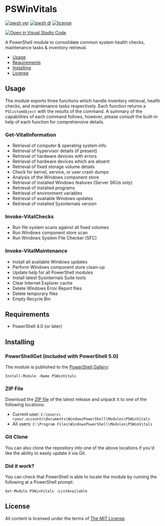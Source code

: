 PSWinVitals
===========

[![pwsh ver](https://img.shields.io/powershellgallery/v/PSWinVitals)](https://www.powershellgallery.com/packages/PSWinVitals)
[![pwsh dl](https://img.shields.io/powershellgallery/dt/PSWinVitals)](https://www.powershellgallery.com/packages/PSWinVitals)
[![license](https://img.shields.io/github/license/ralish/PSWinVitals)](https://choosealicense.com/licenses/mit/)

[![Open in Visual Studio Code](https://open.vscode.dev/badges/open-in-vscode.svg)](https://open.vscode.dev/ralish/PSWinVitals)

A PowerShell module to consolidate common system health checks, maintenance tasks & inventory retrieval.

- [Usage](#usage)
- [Requirements](#requirements)
- [Installing](#installing)
- [License](#license)

Usage
-----

The module exports three functions which handle inventory retrieval, health checks, and maintenance tasks respectively. Each function returns a `PSCustomObject` with the results of the command. A summary of the capabilities of each command follows, however, please consult the built-in help of each function for comprehensive details.

### Get-VitalInformation

- Retrieval of computer & operating system info
- Retrieval of hypervisor details (if present)
- Retrieval of hardware devices with errors
- Retrieval of hardware devices which are absent
- Retrieval of fixed storage volume details
- Check for kernel, service, or user crash dumps
- Analysis of the Windows component store
- Retrieval of installed Windows features (Server SKUs only)
- Retrieval of installed programs
- Retrieval of environment variables
- Retrieval of available Windows updates
- Retrieval of installed Sysinternals version

### Invoke-VitalChecks

- Run file system scans against all fixed volumes
- Run Windows component store scan
- Run Windows System File Checker (SFC)

### Invoke-VitalMaintenance

- Install all available Windows updates
- Perform Windows component store clean-up
- Update help for all PowerShell modules
- Install latest Sysinternals Suite tools
- Clear Internet Explorer cache
- Delete Windows Error Report files
- Delete temporary files
- Empty Recycle Bin

Requirements
------------

- PowerShell 4.0 (or later)

Installing
----------

### PowerShellGet (included with PowerShell 5.0)

The module is published to the [PowerShell Gallery](https://www.powershellgallery.com/packages/PSWinVitals):

```posh
Install-Module -Name PSWinVitals
```

### ZIP File

Download the [ZIP file](https://github.com/ralish/PSWinVitals/archive/stable.zip) of the latest release and unpack it to one of the following locations:

- Current user: `C:\Users\<your.account>\Documents\WindowsPowerShell\Modules\PSWinVitals`
- All users: `C:\Program Files\WindowsPowerShell\Modules\PSWinVitals`

### Git Clone

You can also clone the repository into one of the above locations if you'd like the ability to easily update it via Git.

### Did it work?

You can check that PowerShell is able to locate the module by running the following at a PowerShell prompt:

```posh
Get-Module PSWinVitals -ListAvailable
```

License
-------

All content is licensed under the terms of [The MIT License](LICENSE).
